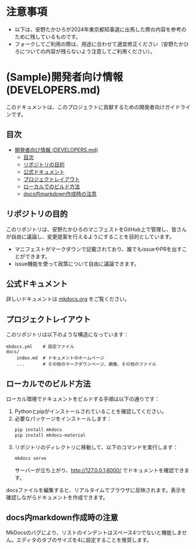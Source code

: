 # 注意事項
* 以下は、安野たかひろが2024年東京都知事選に出馬した際の内容を参考のために残しているものです。
* フォークしてご利用の際は、用途に合わせて適宜修正ください（安野たかひろについての内容が残らないよう注意してご利用ください）。


# (Sample)開発者向け情報 (DEVELOPERS.md)

このドキュメントは、このプロジェクトに貢献するための開発者向けガイドラインです。

## 目次

- [開発者向け情報 (DEVELOPERS.md)](#開発者向け情報-developersmd)
    - [目次](#目次)
    - [リポジトリの目的](#リポジトリの目的)
    - [公式ドキュメント](#公式ドキュメント)
    - [プロジェクトレイアウト](#プロジェクトレイアウト)
    - [ローカルでのビルド方法](#ローカルでのビルド方法)
    - [docs内markdown作成時の注意](#docs内markdown作成時の注意)

## リポジトリの目的

このリポジトリは、安野たかひろのマニフェストをGitHub上で管理し、皆さんが自由に議論し、変更提案を行えるようにすることを目的としています。

- マニフェストがマークダウンで記載されており、誰でもissueやPRを出すことができます。
- issue機能を使って政策について自由に議論できます。

## 公式ドキュメント

詳しいドキュメントは [mkdocs.org](https://www.mkdocs.org) をご覧ください。

## プロジェクトレイアウト

このリポジトリは以下のような構造になっています：

```plaintext
mkdocs.yml    # 設定ファイル
docs/
    index.md  # ドキュメントのホームページ
    ...       # その他のマークダウンページ、画像、その他のファイル
```

## ローカルでのビルド方法

ローカル環境でドキュメントをビルドする手順は以下の通りです：

1. Pythonとpipがインストールされていることを確認してください。
2. 必要なパッケージをインストールします：
    ```bash
    pip install mkdocs
    pip install mkdocs-material
    ```
3. リポジトリのディレクトリに移動して、以下のコマンドを実行します：
    ```bash
    mkdocs serve
    ```
    サーバーが立ち上がり、<http://127.0.0.1:8000/> でドキュメントを確認できます。

docsファイルを編集すると、リアルタイムでブラウザに反映されます。表示を確認しながらドキュメントを作成できます。

## docs内markdown作成時の注意

MkDocsのバグにより、リストのインデントはスペース4つでないと機能しません。エディタのタブのサイズを4に設定することを推奨します。
